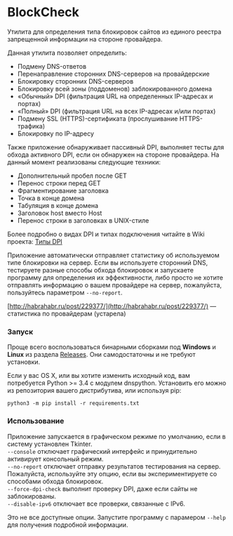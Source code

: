 BlockCheck
==========

Утилита для определения типа блокировок сайтов из единого реестра запрещенной информации на стороне провайдера.

Данная утилита позволяет определить:

* Подмену DNS-ответов
* Перенаправление сторонних DNS-серверов на провайдерские
* Блокировку сторонних DNS-серверов
* Блокировку всей зоны (поддоменов) заблокированного домена
* «Обычный» DPI (фильтрация URL на определенных IP-адресах и портах)
* «Полный» DPI (фильтрация URL на всех IP-адресах и/или портах)
* Подмену SSL (HTTPS)-сертификата (прослушивание HTTPS-трафика)
* Блокировку по IP-адресу

Также приложение обнаруживает пассивный DPI, выполняет тесты для обхода активного DPI, если он обнаружен на стороне провайдера. На данный момент реализованы следующие техники:

* Дополнительный пробел после GET
* Перенос строки перед GET
* Фрагментирование заголовка
* Точка в конце домена
* Табуляция в конце домена
* Заголовок host вместо Host
* Перенос строки в заголовках в UNIX-стиле

Более подробно о видах DPI и типах подключения читайте в Wiki проекта: [Типы DPI](https://github.com/ValdikSS/blockcheck/wiki/Типы-DPI)

Приложение автоматически отправляет статистику об используемом типе блокировки на сервер. Если вы используете сторонний DNS, тестируете разные способы обхода блокировок и запускаете программу для определения их эффективности, либо просто не хотите отправлять информацию о вашем провайдере на сервер, пожалуйста, пользуйтесь параметром `--no-report`.

[http://habrahabr.ru/post/229377/](http://habrahabr.ru/post/229377/) — статистика по провайдерам (устарела)

### Запуск
Проще всего воспользоваться бинарными сборками под **Windows** и **Linux** из раздела [Releases](https://github.com/ValdikSS/blockcheck/releases). Они самодостаточны и не требуют установки.

Если у вас OS X, или вы хотите изменить исходный код, вам потребуется Python >= 3.4 с модулем dnspython. Установить его можно из репозитория вашего дистрибутива, или используя pip:

`python3 -m pip install -r requirements.txt`

### Использование
Приложение запускается в графическом режиме по умолчанию, если в систему установлен Tkinter.  
`--console` отключает графический интерфейс и принудительно активирует консольный режим.  
`--no-report` отключает отправку результатов тестирования на сервер. Пожалуйста, используйте эту опцию, если вы экспериментируете со способами обхода блокировок.  
`--force-dpi-check` выполнит проверку DPI, даже если сайты не заблокированы.  
`--disable-ipv6` отключает все проверки, связанные с IPv6.

Это не все доступные опции. Запустите программу с парамером `--help` для получения подробной информации.
